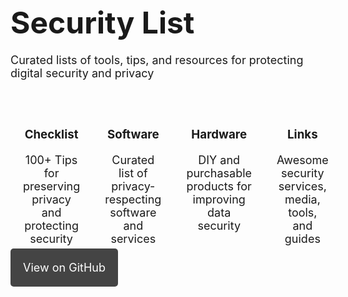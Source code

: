 <!-- _coverpage.md -->

<!-- Custom CSS to match the UI look -->
<style>

  h1 {
    font-size: 48px;
    font-weight: bold;
    margin-bottom: 20px;
  }

  p {
    font-size: 18px;
    margin-bottom: 30px;
  }

  .features {
    display: flex;
    justify-content: space-around;
    margin: 30px auto;
    max-width: 1000px;
  }

  .features div {
    background: rgba(255, 255, 255, 0.1);
    border-radius: 10px;
    padding: 20px;
    width: 200px;
    height: 150px;
    text-align: center;
    font-size: 16px;
    transition: background 0.3s ease;
  }

  .features div:hover {
    background: rgba(255, 255, 255, 0.2);
  }

  .github-button {
    display: inline-block;
    padding: 20px 20px;
    background-color: #444;
    color: white;
    text-decoration: none;
    border-radius: 5px;
    margin-top: 20px;
  }

  .github-button:hover {
    background-color: #222;
  }
</style>

<div class="cover-main">
  <h1>Security List</h1>
  <p>Curated lists of tools, tips, and resources for protecting digital security and privacy</p>

  <div class="features">
    <div>
      <h3>Checklist</h3>
      <p>100+ Tips for preserving privacy and protecting security</p>
    </div>
    <div>
      <h3>Software</h3>
      <p>Curated list of privacy-respecting software and services</p>
    </div>
    <div>
      <h3>Hardware</h3>
      <p>DIY and purchasable products for improving data security</p>
    </div>
    <div>
      <h3>Links</h3>
      <p>Awesome security services, media, tools, and guides</p>
    </div>
  </div>

  <a href="https://github.com" class="github-button">View on GitHub</a>
</div>
